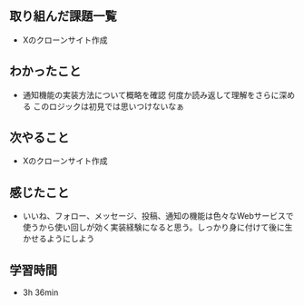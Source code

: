 ## 取り組んだ課題一覧
- Xのクローンサイト作成
## わかったこと
- 通知機能の実装方法について概略を確認
  何度か読み返して理解をさらに深める
  このロジックは初見では思いつけないなぁ
## 次やること
- Xのクローンサイト作成
## 感じたこと
- いいね、フォロー、メッセージ、投稿、通知の機能は色々なWebサービスで使うから使い回しが効く実装経験になると思う。しっかり身に付けて後に生かせるようにしよう
## 学習時間
- 3h 36min